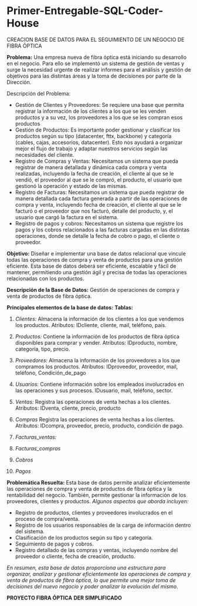 # Primer-Entregable-SQL-Coder-House

CREACION BASE DE DATOS PARA EL SEGUIMIENTO DE UN NEGOCIO DE FIBRA ÓPTICA

**Problema:** Una empresa nueva de fibra óptica está iniciando su desarrollo en el negocio. Para ello se implementó un sistema de gestión de ventas y surge la necesidad urgente de realizar informes para el análisis y gestión de objetivos para las distintas áreas y la toma de decisiones por parte de la Dirección. 

Descripción del Problema:
* Gestión de Clientes y Proveedores: Se requiere una base que permita registrar la información de los clientes a los que se les venden productos y a su vez, los proveedores a los que se les compran esos productos
* Gestión de Productos: Es importante poder gestionar y clasificar los productos según su tipo (datacenter, fttx, backbone) y categoría (cables, cajas, accesorios, datacenter). Esto nos ayudará a organizar mejor el flujo de trabajo y adaptar nuestros servicios según las necesidades del cliente.
* Registro de Compras y Ventas: Necesitamos un sistema que pueda registrar de manera detallada y dinámica cada compra y venta realizadas, incluyendo la fecha de creación, el cliente al que se le vendió, el proveedor al que se le compró, el producto, el usuario que gestionó la operación y estado de las mismas. 
* Registro de Facturas: Necesitamos un sistema que pueda registrar de manera detallada cada factura generada a partir de las operaciones de compra y venta, incluyendo fecha de creación, el cliente al que se le facturó o el proveedor que nos facturó, detalle del producto, y, el usuario que cargó la factura en el sistema.
* Registro de pagos y cobros: Necesitamos un sistema que registre los pagos y los cobros relacionados a las facturas cargadas en las distintas operaciones, donde se detalle la fecha de cobro o pago, el cliente o proveedor. 

**Objetivo:** Diseñar e implementar una base de datos relacional que vincule todas las operaciones de compra y venta de productos para una gestión eficiente. Esta base de datos deberá ser eficiente, escalable y fácil de mantener, permitiendo una gestión ágil y precisa de todas las operaciones relacionadas con los productos. 


**Descripción de la Base de Datos:** Gestión de operaciones de compra y venta de productos de fibra óptica.

**Principales elementos de la base de datos:** 
**Tablas:** 
1.	*Clientes:* 
Almacena la información de los clientes a los que vendemos los productos. 
Atributos: IDcliente, cliente, mail, teléfono, país. 
3.	*Productos:*
Contiene la información de los productos de fibra óptica disponibles para comprar y vender. 
Atributos: IDproducto, nombre, categoría, tipo, precio. 
4.	*Proveedores:*
Almacena la información de los proveedores a los que compramos los productos. 
Atributos: IDproveedor, proveedor, mail, teléfono, Condición_de_pago
5.	*Usuarios:*
Contiene información sobre los empleados involucrados en las operaciones y sus procesos. 
IDusuario, mail, teléfono, sector.
6.	*Ventas:*
Registra las operaciones de venta hechas a los clientes. 
Atributos: IDventa, cliente, precio, producto
7.	*Compras*
Registra las operaciones de venta hechas a los clientes. 
Atributos: IDcompra, proveedor, precio, producto, condición de pago. 
8.	*Facturas_ventas:*


9.	*Facturas_compras*
10.	*Cobros*
11.	*Pagos*

    
**Problemática Resuelta:** Esta base de datos permite analizar eficientemente las operaciones de compra y venta de productos de fibra óptica y la rentabilidad del negocio. También, permite gestionar la información de los proveedores, clientes y productos. 
*Algunos aspectos que aborda incluyen:*
* Registro de productos, clientes y proveedores involucrados en el proceso de compra/venta. 
* Registro de los usuarios responsables de la carga de información dentro del sistema.
* Clasificación de los productos según su tipo y categoría. 
* Seguimiento de pagos y cobros. 
* Registro detallado de las compras y ventas, incluyendo nombre del proveedor o cliente, fecha de creación, producto. 

*En resumen, esta base de datos proporciona una estructura para organizar, analizar y gestionar eficientemente las operaciones de compra y venta de productos de fibra óptica, lo que permite una mejor toma de decisiones del nuevo negocio y poder analizar la evolución del mismo.*

**PROYECTO FIBRA ÓPTICA**
**DER SIMPLIFICADO**
